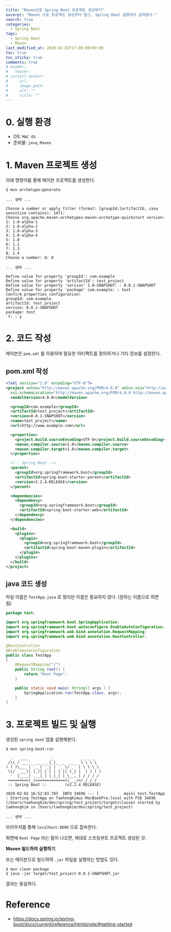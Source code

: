 ```yaml
---
title: "Maven으로 Spring Boot 프로젝트 생성하기"
excerpt: "Maven 으로 프로젝트 생성부터 빌드, Spring Boot 실행까지 살펴본다."
search: true
categories:
  - Spring Boot
tags:
  - Spring Boot
  - Maven
last_modified_at: 2020-02-02T17:09:00+09:00
toc: true
toc_sticky: true
comments: true
# header:
#   teaser:
# install-docker:
#   - url:
#     image_path:
#     alt: ""
#     title: ""
---
```


# 0. 실행 환경

- OS: `MAC OS`
- 준비물: `java`, `Maven`

# 1. Maven 프로젝트 생성

아래 명령어를 통해 메이븐 프로젝트를 생성한다.

```
$ mvn archetype:generate
```

```
... 생략 ...

Choose a number or apply filter (format: [groupId:]artifactId, case sensitive contains): 1471:
Choose org.apache.maven.archetypes:maven-archetype-quickstart version:
1: 1.0-alpha-1
2: 1.0-alpha-2
3: 1.0-alpha-3
4: 1.0-alpha-4
5: 1.0
6: 1.1
7: 1.3
8: 1.4
Choose a number: 8: 8

... 생략 ...

Define value for property 'groupId': com.example
Define value for property 'artifactId': test_project
Define value for property 'version' 1.0-SNAPSHOT: : 0.0.1-SNAPSHOT
Define value for property 'package' com.example: : test
Confirm properties configuration:
groupId: com.example
artifactId: test_project
version: 0.0.1-SNAPSHOT
package: test
 Y: : y
```

# 2. 코드 작성

메이븐은 `pom.xml` 를 이용하여 필요한 아티팩트를 정의하거나 기타 정보를 설정한다.

## pom.xml 작성

```xml
<?xml version="1.0" encoding="UTF-8"?>
<project xmlns="http://maven.apache.org/POM/4.0.0" xmlns:xsi="http://www.w3.org/2001/XMLSchema-instance"
  xsi:schemaLocation="http://maven.apache.org/POM/4.0.0 http://maven.apache.org/xsd/maven-4.0.0.xsd">
  <modelVersion>4.0.0</modelVersion>

  <groupId>com.example</groupId>
  <artifactId>test_project</artifactId>
  <version>0.0.1-SNAPSHOT</version>
  <name>test_project</name>
  <url>http://www.example.com</url>

  <properties>
    <project.build.sourceEncoding>UTF-8</project.build.sourceEncoding>
    <maven.compiler.source>1.8</maven.compiler.source>
    <maven.compiler.target>1.8</maven.compiler.target>
  </properties>

  <!-- Spring Boot -->
  <parent>
    <groupId>org.springframework.boot</groupId>
    <artifactId>spring-boot-starter-parent</artifactId>
    <version>2.2.4.RELEASE</version>
  </parent>

  <dependencies>
    <dependency>
      <groupId>org.springframework.boot</groupId>
      <artifactId>spring-boot-starter-web</artifactId>
    </dependency>
  </dependencies>

  <build>
    <plugins>
      <plugin>
        <groupId>org.springframework.boot</groupId>
        <artifactId>spring-boot-maven-plugin</artifactId>
      </plugin>
    </plugins>
  </build>
</project>

```

## java 코드 생성

파일 이름은 `TestApp.java` 로 했지만 이름은 중요하지 않다. (원하는 이름으로 하면 됨)

```java
package test;

import org.springframework.boot.SpringApplication;
import org.springframework.boot.autoconfigure.EnableAutoConfiguration;
import org.springframework.web.bind.annotation.RequestMapping;
import org.springframework.web.bind.annotation.RestController;

@RestController
@EnableAutoConfiguration
public class TestApp
{
    @RequestMapping("/")
    public String root() {
        return "Root Page";
    }

    public static void main( String[] args ) {
        SpringApplication.run(TestApp.class, args);
    }
}
```

# 3. 프로젝트 빌드 및 실행

생성된 `spring boot` 앱을 실행해본다.

```
$ mvn spring-boot:run

  .   ____          _            __ _ _
 /\\ / ___'_ __ _ _(_)_ __  __ _ \ \ \ \
( ( )\___ | '_ | '_| | '_ \/ _` | \ \ \ \
 \\/  ___)| |_)| | | | | || (_| |  ) ) ) )
  '  |____| .__|_| |_|_| |_\__, | / / / /
 =========|_|==============|___/=/_/_/_/
 :: Spring Boot ::        (v2.2.4.RELEASE)

2020-02-02 16:52:03.703  INFO 34696 --- [           main] test.TestApp                             : Starting TestApp on TaehongKimui-MacBookPro.local with PID 34696 (/Users/taehongkim/dev/spring/test_project/target/classes started by taehongkim in /Users/taehongkim/dev/spring/test_project)

... 생략 ...
```

브라우저를 통해 `localhost:8080` 으로 접속한다.

화면에 `Root Page` 라는 말이 나오면, 제대로 스프링부트 프로젝트 생성된 것.

**Maven 빌드하여 실행하기**

또는 메이븐으로 빌드하여 `.jar` 파일을 실행하는 방법도 있다.

```
$ mvn clean package
$ java -jar target/test_project-0.0.1-SNAPSHOT.jar
```

결과는 동일하다.

# Reference

- <a href="https://docs.spring.io/spring-boot/docs/current/reference/htmlsingle/#getting-started" target="_blank">https://docs.spring.io/spring-boot/docs/current/reference/htmlsingle/#getting-started</a>
